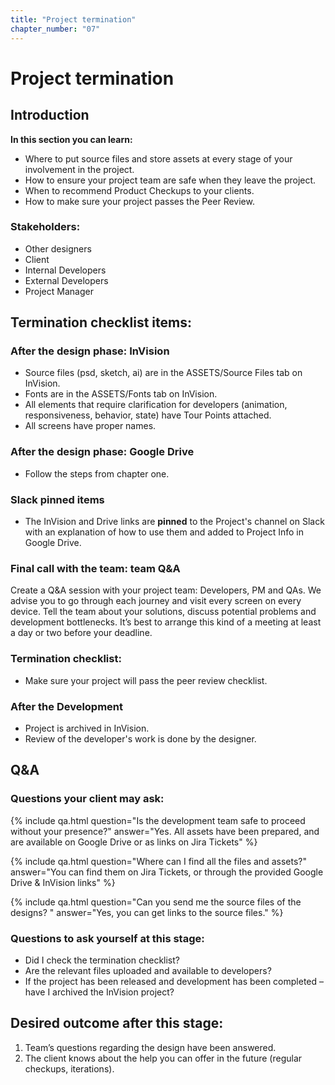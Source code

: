 ```yaml
---
title: "Project termination"
chapter_number: "07"
---
```


# Project termination

## Introduction
**In this section you can learn:**
- Where to put source files and store assets at every stage of your involvement in the project.
- How to ensure your project team are safe when they leave the project.
- When to recommend Product Checkups to your clients.
- How to make sure your project passes the Peer Review.

### Stakeholders:
- Other designers
- Client
- Internal Developers
- External Developers
- Project Manager

## Termination checklist items:

### After the design phase: InVision

- Source files (psd, sketch, ai) are in the ASSETS/Source Files tab on InVision.
- Fonts are in the ASSETS/Fonts tab on InVision.
- All elements that require clarification for developers (animation, responsiveness, behavior, state) have Tour Points attached.
- All screens have proper names.

### After the design phase: Google Drive

- Follow the steps from chapter one.

### Slack pinned items
- The InVision and Drive links are **pinned** to the Project's channel on Slack with an explanation of how to use them and added to Project Info in Google Drive.

### Final call with the team: team Q&A

Create a Q&A session with your project team: Developers, PM and QAs. We advise you to go through each journey and visit every screen on every device. Tell the team about your solutions, discuss potential problems and development bottlenecks. It’s best to arrange this kind of a meeting at least a day or two before your deadline.

### Termination checklist:

- Make sure your project will pass the peer review checklist.

### After the Development
- Project is archived in InVision.
- Review of the developer's work is done by the designer.

## Q&A

### Questions your client may ask:

{% include qa.html question="Is the development team safe to proceed without your presence?" answer="Yes. All assets have been prepared, and are available on Google Drive or as links on Jira Tickets" %}

{% include qa.html question="Where can I find all the files and assets?" answer="You can find them on Jira Tickets, or through the provided Google Drive & InVision links" %}

{% include qa.html question="Can you send me the source files of the designs?
" answer="Yes, you can get links to the source files." %}

### Questions to ask yourself at this stage:
- Did I check the termination checklist?
- Are the relevant files uploaded and available to developers?
- If the project has been released and development has been completed – have I archived the InVision project?

## Desired outcome after this stage:
1. Team’s questions regarding the design have been answered.
2. The client knows about the help you can offer in the future (regular checkups, iterations).
